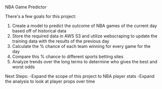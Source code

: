 NBA Game Predictor

There's a few goals for this project:
1. Create a model to predict the outcome of NBA games of the current day based off of historical data
2. Store the required data in AWS S3 and utilize webscraping to update the training data with the results of the previous day
3. Calculate the % chance of each team winning for every game for the day
4. Compare this % chance to different sports betting sites
5. Analyze trends over the long terms to determine who gives the best and worst odds

Next Steps:
-Expand the scope of this project to NBA player stats 
-Expand the analysis to look at player props over time 
